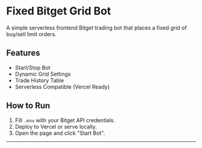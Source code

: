 # Fixed Bitget Grid Bot

A simple serverless frontend Bitget trading bot that places a fixed grid of buy/sell limit orders.

## Features
- Start/Stop Bot
- Dynamic Grid Settings
- Trade History Table
- Serverless Compatible (Vercel Ready)

## How to Run
1. Fill `.env` with your Bitget API credentials.
2. Deploy to Vercel or serve locally.
3. Open the page and click "Start Bot".

---